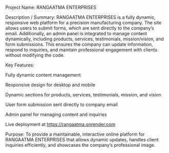 Project Name: RANGAATMA ENTERPRISES

Description / Summary:
RANGAATMA ENTERPRISES is a fully dynamic, responsive web platform for a precision manufacturing company. The site allows users to submit forms, which are sent directly to the company’s email. Additionally, an admin panel is integrated to manage content dynamically, including products, services, testimonials, mission/vision, and form submissions. This ensures the company can update information, respond to inquiries, and maintain professional engagement with clients without modifying the code.

Key Features:

Fully dynamic content management

Responsive design for desktop and mobile

Dynamic sections for products, services, testimonials, mission, and vision

User form submission sent directly to company email

Admin panel for managing content and inquiries

Live deployment at https://rangaatma.onrender.com

Purpose:
To provide a maintainable, interactive online platform for RANGAATMA ENTERPRISES that allows dynamic updates, handles client inquiries efficiently, and showcases the company’s professional image.
